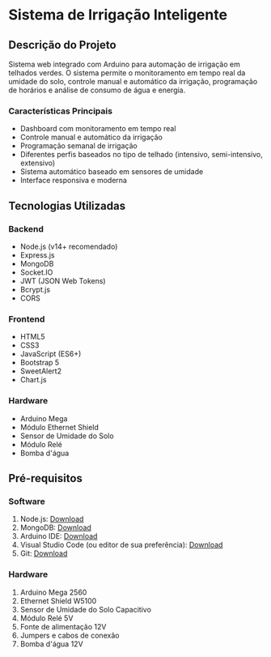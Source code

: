 # Sistema de Irrigação Inteligente

## Descrição do Projeto
Sistema web integrado com Arduino para automação de irrigação em telhados verdes. O sistema permite o monitoramento em tempo real da umidade do solo, controle manual e automático da irrigação, programação de horários e análise de consumo de água e energia.

### Características Principais
- Dashboard com monitoramento em tempo real
- Controle manual e automático da irrigação
- Programação semanal de irrigação
- Diferentes perfis baseados no tipo de telhado (intensivo, semi-intensivo, extensivo)
- Sistema automático baseado em sensores de umidade
- Interface responsiva e moderna

## Tecnologias Utilizadas

### Backend
- Node.js (v14+ recomendado)
- Express.js
- MongoDB
- Socket.IO
- JWT (JSON Web Tokens)
- Bcrypt.js
- CORS

### Frontend
- HTML5
- CSS3
- JavaScript (ES6+)
- Bootstrap 5
- SweetAlert2
- Chart.js

### Hardware
- Arduino Mega
- Módulo Ethernet Shield
- Sensor de Umidade do Solo
- Módulo Relé
- Bomba d'água

## Pré-requisitos

### Software
1. Node.js: [Download](https://nodejs.org/)
2. MongoDB: [Download](https://www.mongodb.com/try/download/community)
3. Arduino IDE: [Download](https://www.arduino.cc/en/software)
4. Visual Studio Code (ou editor de sua preferência): [Download](https://code.visualstudio.com/)
5. Git: [Download](https://git-scm.com/)

### Hardware
1. Arduino Mega 2560
2. Ethernet Shield W5100
3. Sensor de Umidade do Solo Capacitivo
4. Módulo Relé 5V
5. Fonte de alimentação 12V
6. Jumpers e cabos de conexão
7. Bomba d'água 12V

